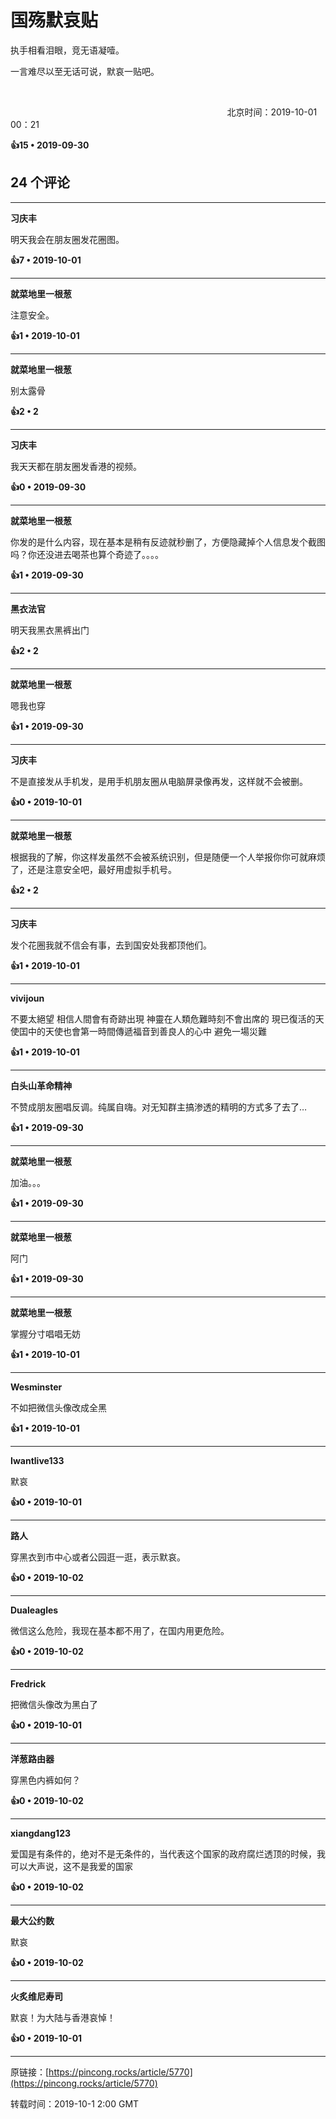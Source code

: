 # 国殇默哀贴 

执手相看泪眼，竞无语凝噎。

一言难尽以至无话可说，默哀一贴吧。

                                                                          

                                                                                        北京时间：2019-10-01 00：21

**👍15 • 2019-09-30**

## 24 个评论

---
**习庆丰**

明天我会在朋友圈发花圈图。 

**👍7 • 2019-10-01**

---
**就菜地里一根葱**

注意安全。 

**👍1 • 2019-10-01**

---
**就菜地里一根葱**

别太露骨 

**👍2 • 2**

---
**习庆丰**

我天天都在朋友圈发香港的视频。 

**👍0 • 2019-09-30**

---
**就菜地里一根葱**

你发的是什么内容，现在基本是稍有反迹就秒删了，方便隐藏掉个人信息发个截图吗？你还没进去喝茶也算个奇迹了。。。。 

**👍1 • 2019-09-30**

---
**黑衣法官**

明天我黑衣黑裤出门 

**👍2 • 2**

---
**就菜地里一根葱**

嗯我也穿 

**👍1 • 2019-09-30**

---
**习庆丰**

不是直接发从手机发，是用手机朋友圈从电脑屏录像再发，这样就不会被删。 

**👍0 • 2019-10-01**

---
**就菜地里一根葱**

根据我的了解，你这样发虽然不会被系统识别，但是随便一个人举报你你可就麻烦了，还是注意安全吧，最好用虚拟手机号。 

**👍2 • 2**

---
**习庆丰**

发个花圈我就不信会有事，去到国安处我都顶他们。 

**👍1 • 2019-10-01**

---
**vivijoun**

不要太絕望 相信人間會有奇跡出現 神靈在人類危難時刻不會出席的 現已復活的天使囯中的天使也會第一時間傳遞福音到善良人的心中 避免一場災難 

**👍1 • 2019-10-01**

---
**白头山革命精神**

不赞成朋友圈唱反调。纯属自嗨。对无知群主搞渗透的精明的方式多了去了… 

**👍1 • 2019-09-30**

---
**就菜地里一根葱**

加油。。。 

**👍1 • 2019-09-30**

---
**就菜地里一根葱**

阿门 

**👍1 • 2019-09-30**

---
**就菜地里一根葱**

掌握分寸唱唱无妨 

**👍1 • 2019-10-01**

---
**Wesminster**

不如把微信头像改成全黑 

**👍1 • 2019-10-01**

---
**Iwantlive133**

默哀 

**👍0 • 2019-10-01**

---
**路人**

穿黑衣到市中心或者公园逛一逛，表示默哀。 

**👍0 • 2019-10-02**

---
**Dualeagles**

微信这么危险，我现在基本都不用了，在国内用更危险。 

**👍0 • 2019-10-02**

---
**Fredrick**

把微信头像改为黑白了 

**👍0 • 2019-10-01**

---
**洋葱路由器**

穿黑色内裤如何？ 

**👍0 • 2019-10-02**

---
**xiangdang123**

爱国是有条件的，绝对不是无条件的，当代表这个国家的政府腐烂透顶的时候，我可以大声说，这不是我爱的国家 

**👍0 • 2019-10-02**

---
**最大公约数**

默哀 

**👍0 • 2019-10-02**

---
**火炙维尼寿司**

默哀！为大陆与香港哀悼！ 

**👍0 • 2019-10-01**

---
原链接：[https://pincong.rocks/article/5770](https://pincong.rocks/article/5770)

转载时间：2019-10-1 2:00 GMT